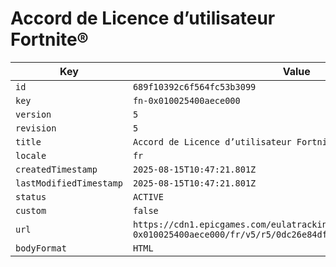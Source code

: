 # Accord de Licence d’utilisateur Fortnite®

| Key | Value |
| --- | ----- |
| `id` | `689f10392c6f564fc53b3099` |
| `key` | `fn-0x010025400aece000` |
| `version` | `5` |
| `revision` | `5` |
| `title` | `Accord de Licence d’utilisateur Fortnite®` |
| `locale` | `fr` |
| `createdTimestamp` | `2025-08-15T10:47:21.801Z` |
| `lastModifiedTimestamp` | `2025-08-15T10:47:21.801Z` |
| `status` | `ACTIVE` |
| `custom` | `false` |
| `url` | `https://cdn1.epicgames.com/eulatracking-download/fn-0x010025400aece000/fr/v5/r5/0dc26e84df61bdff5a9682849a90c7d4.pdf` |
| `bodyFormat` | `HTML` |
